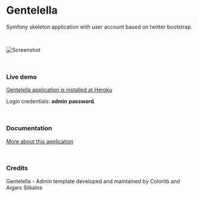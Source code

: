 # Gentelella

Symfony skeleton application with user account based on twitter bootstrap.

<br>

![Screenshot](https://github.com/krzysiekpiasecki/Gentelella/blob/master/web/assets/images/screenshot.png)

<br>

### Live demo

[Gentelella application is installed at Heroku](https://gentelella.herokuapp.com)

Login credentials: <strong>admin</strong> <strong>password</strong>.

<br>

### Documentation

[More about this application](https://github.com/krzysiekpiasecki/Gentelella/wiki)


<br>

### Credits

Gentelella - Admin template developed and maintained by Colorlib and Aigars Silkalns


